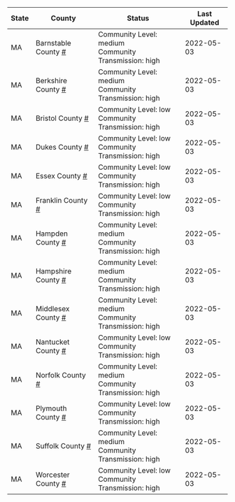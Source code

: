 State | County | Status | Last Updated
--- | --- | --- | --- 
MA | Barnstable County <a href="#barnstable_county">#</a> | <a name="barnstable_county"></a>Community Level: medium<br/>Community Transmission: high | 2022-05-03
MA | Berkshire County <a href="#berkshire_county">#</a> | <a name="berkshire_county"></a>Community Level: medium<br/>Community Transmission: high | 2022-05-03
MA | Bristol County <a href="#bristol_county">#</a> | <a name="bristol_county"></a>Community Level: low<br/>Community Transmission: high | 2022-05-03
MA | Dukes County <a href="#dukes_county">#</a> | <a name="dukes_county"></a>Community Level: low<br/>Community Transmission: high | 2022-05-03
MA | Essex County <a href="#essex_county">#</a> | <a name="essex_county"></a>Community Level: low<br/>Community Transmission: high | 2022-05-03
MA | Franklin County <a href="#franklin_county">#</a> | <a name="franklin_county"></a>Community Level: low<br/>Community Transmission: high | 2022-05-03
MA | Hampden County <a href="#hampden_county">#</a> | <a name="hampden_county"></a>Community Level: medium<br/>Community Transmission: high | 2022-05-03
MA | Hampshire County <a href="#hampshire_county">#</a> | <a name="hampshire_county"></a>Community Level: medium<br/>Community Transmission: high | 2022-05-03
MA | Middlesex County <a href="#middlesex_county">#</a> | <a name="middlesex_county"></a>Community Level: medium<br/>Community Transmission: high | 2022-05-03
MA | Nantucket County <a href="#nantucket_county">#</a> | <a name="nantucket_county"></a>Community Level: low<br/>Community Transmission: high | 2022-05-03
MA | Norfolk County <a href="#norfolk_county">#</a> | <a name="norfolk_county"></a>Community Level: medium<br/>Community Transmission: high | 2022-05-03
MA | Plymouth County <a href="#plymouth_county">#</a> | <a name="plymouth_county"></a>Community Level: low<br/>Community Transmission: high | 2022-05-03
MA | Suffolk County <a href="#suffolk_county">#</a> | <a name="suffolk_county"></a>Community Level: medium<br/>Community Transmission: high | 2022-05-03
MA | Worcester County <a href="#worcester_county">#</a> | <a name="worcester_county"></a>Community Level: low<br/>Community Transmission: high | 2022-05-03
